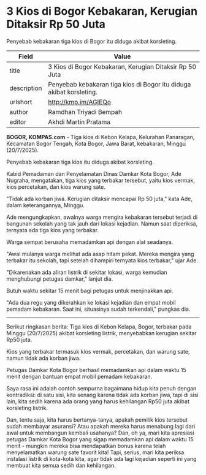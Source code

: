 # 3 Kios di Bogor Kebakaran, Kerugian Ditaksir Rp 50 Juta

Penyebab kebakaran tiga kios di Bogor itu diduga akibat korsleting.

| Field       | Value                                                       |
|-------------|-------------------------------------------------------------|
| title       | 3 Kios di Bogor Kebakaran, Kerugian Ditaksir Rp 50 Juta |
| description | Penyebab kebakaran tiga kios di Bogor itu diduga akibat korsleting. |
| urlshort    | http://kmp.im/AGIEQo |
| author      | Ramdhan Triyadi Bempah |
| editor      | Akhdi Martin Pratama |

**BOGOR, KOMPAS.com** - Tiga kios di Kebon Kelapa, Kelurahan Panaragan, Kecamatan Bogor Tengah, Kota Bogor, Jawa Barat, kebakaran, Minggu (20/7/2025).

Penyebab kebakaran tiga kios itu diduga akibat korsleting.

Kabid Pemadaman dan Penyelamatan Dinas Damkar Kota Bogor, Ade Nugraha, mengatakan, tiga kios yang terbakar tersebut, yaitu kios vermak, kios percetakan, dan kios warung sate.

\"Tidak ada korban jiwa. Kerugian ditaksir mencapai Rp 50 juta,\" kata Ade, dalam keterangannya, Minggu.

Ade mengungkapkan, awalnya warga mengira kebakaran tersebut terjadi di bangunan sekolah yang tak jauh dari lokasi kejadian. Namun saat diperiksa, ternyata ada tiga kios yang terbakar.

Warga sempat berusaha memadamkan api dengan alat seadanya.

\"Awal mulanya warga melihat ada asap hitam pekat. Mereka mengira yang terbakar itu sekolah, tapi setelah dihampiri ternyata kios terbakar,\" ujar Ade.

\"Dikarenakan ada aliran listrik di sekitar lokasi, warga kemudian menghubungi petugas damkar,\" lanjut dia.

Butuh waktu sekitar 15 menit bagi petugas untuk menjinakkan api.

\"Ada dua regu yang dikerahkan ke lokasi kejadian dan empat mobil pemadam kebakaran. Saat ini, situasinya sudah terkendali,\" pungkas dia.

---
Berikut ringkasan berita: Tiga kios di Kebon Kelapa, Bogor, terbakar pada Minggu (20/7/2025) akibat korsleting listrik, menyebabkan kerugian sekitar Rp50 juta.

 Kios yang terbakar termasuk kios vermak, percetakan, dan warung sate, namun tidak ada korban jiwa.

 Petugas Damkar Kota Bogor berhasil memadamkan api dalam waktu 15 menit dengan bantuan empat mobil pemadam kebakaran.



Saya rasa ini adalah contoh sempurna bagaimana hidup kita penuh dengan kontradiksi: di satu sisi, kita senang karena tidak ada korban jiwa, tapi di sisi lain, kita sedih karena ada orang yang harus kehilangan Rp50 juta akibat korsleting listrik.

 Dan, tentu saja, kita harus bertanya-tanya, apakah pemilik kios tersebut sudah membayar asuransi? Atau apakah mereka harus menabung lagi dari awal untuk membangun kembali usahanya? Dan, oh ya, mari kita apresiasi petugas Damkar Kota Bogor yang sigap memadamkan api dalam waktu 15 menit - mungkin mereka bisa mendapatkan bonus karena telah menyelamatkan warung sate favorit kita! Tapi, serius, mari kita periksa instalasi listrik di kota-kota kita, agar tidak ada lagi kejadian seperti ini yang membuat kita semua sedih dan kehilangan.
